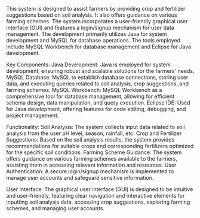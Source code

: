 This system is designed to assist farmers by providing crop and fertilizer suggestions based on soil analysis. It also offers guidance on various farming schemes. The system incorporates a user-friendly graphical user interface (GUI) and features a login/signup mechanism for user data management. The development primarily utilizes Java for system development and MySQL for database operations. The tools employed include MySQL Workbench for database management and Eclipse for Java development.

Key Components:
Java Development: Java is employed for system development, ensuring robust and scalable solutions for the farmers' needs.
MySQL Database: MySQL to establish database connections, storing user data, and executing queries related to soil analysis, crop suggestions, and farming schemes.
MySQL Workbench: MySQL Workbench as a comprehensive tool for database management, allowing for efficient schema design, data manipulation, and query execution.
Eclipse IDE: Used for Java development, offering features for code editing, debugging, and project management.

Functionality:
Soil Analysis: The system collects input data related to soil analysis from the user pH level, season, rainfall, etc.
Crop and Fertilizer Suggestions: Based on the soil analysis results, the system provides recommendations for suitable crops and corresponding fertilizers optimized for the specific soil conditions.
Farming Scheme Guidance: The system offers guidance on various farming schemes available to the farmers, assisting them in accessing relevant information and resources.
User Authentication: A secure login/signup mechanism is implemented to manage user accounts and safeguard sensitive information.

User Interface:
The graphical user interface (GUI) is designed to be intuitive and user-friendly, featuring clear navigation and interactive elements for inputting soil analysis data, accessing crop suggestions, exploring farming schemes, and managing user accounts.
